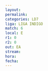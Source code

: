 ```yaml
---
layout: 
permalink: 
categories: LD7
liga: LIGA INDIGO
match: 6
local: E
r1: 0
r2: 0
out: EA
stream: 
hora: 
fecha:
---
```

